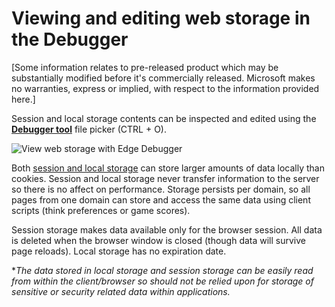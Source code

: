 # Viewing and editing web storage in the Debugger

[Some information relates to pre-released product which may be substantially modified before it's commercially released. Microsoft makes no warranties, express or implied, with respect to the information provided here.]

Session and local storage contents can be inspected and edited using the [**Debugger tool**](./debugger/) file picker (CTRL + O). 

![View web storage with Edge Debugger](../../media/Edge_Debugger_localstorage.png)

Both [session and local storage](https://msdn.microsoft.com/en-us/library/bg142799(v=vs.85).aspx) can store larger amounts of data locally than cookies. Session and local storage never transfer information to the server so there is no affect on performance. Storage persists per domain, so all pages from one domain can store and access the same data using client scripts (think preferences or game scores). 

Session storage makes data available only for the browser session. All data is deleted when the browser window is closed (though data will survive page reloads). Local storage has no expiration date.  


**The data stored in local storage and session storage can be easily read from within the client/browser so should not be relied upon for storage of sensitive or security related data within applications.*

